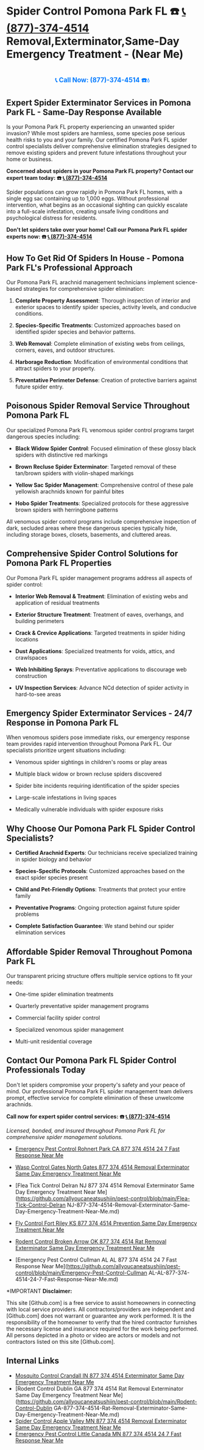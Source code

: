 # Spider Control Pomona Park FL ☎️ [📞 (877)-374-4514](https://pest-control-4514.netlify.app) Removal,Exterminator,Same-Day Emergency Treatment - (Near Me)
# 

<p align="center" style="font-size: 1.2em; font-weight: bold; margin: 20px 0;">
  <a href="https://pest-control-4514.netlify.app" target="_blank" style="color: #007BFF; text-decoration: none;">📞 Call Now: (877)-374-4514 ☎️💧</a>
</p>

## Expert Spider Exterminator Services in Pomona Park FL - Same-Day Response Available

Is your Pomona Park FL property experiencing an unwanted spider invasion? While most spiders are harmless, some species pose serious health risks to you and your family. Our certified Pomona Park FL spider control specialists deliver comprehensive elimination strategies designed to remove existing spiders and prevent future infestations throughout your home or business.

**Concerned about spiders in your Pomona Park FL property? Contact our expert team today: ☎️ [📞 (877)-374-4514](https://pest-control-4514.netlify.app)**

Spider populations can grow rapidly in Pomona Park FL homes, with a single egg sac containing up to 1,000 eggs. Without professional intervention, what begins as an occasional sighting can quickly escalate into a full-scale infestation, creating unsafe living conditions and psychological distress for residents.

**Don't let spiders take over your home! Call our Pomona Park FL spider experts now: ☎️ [📞 (877)-374-4514](https://pest-control-4514.netlify.app)**

## How To Get Rid Of Spiders In House - Pomona Park FL's Professional Approach

Our Pomona Park FL arachnid management technicians implement science-based strategies for comprehensive spider elimination:

1. **Complete Property Assessment**: Thorough inspection of interior and exterior spaces to identify spider species, activity levels, and conducive conditions.

2. **Species-Specific Treatments**: Customized approaches based on identified spider species and behavior patterns.

3. **Web Removal**: Complete elimination of existing webs from ceilings, corners, eaves, and outdoor structures.

4. **Harborage Reduction**: Modification of environmental conditions that attract spiders to your property.

5. **Preventative Perimeter Defense**: Creation of protective barriers against future spider entry.

## Poisonous Spider Removal Service Throughout Pomona Park FL

Our specialized Pomona Park FL venomous spider control programs target dangerous species including:

- **Black Widow Spider Control**: Focused elimination of these glossy black spiders with distinctive red markings

- **Brown Recluse Spider Exterminator**: Targeted removal of these tan/brown spiders with violin-shaped markings

- **Yellow Sac Spider Management**: Comprehensive control of these pale yellowish arachnids known for painful bites

- **Hobo Spider Treatments**: Specialized protocols for these aggressive brown spiders with herringbone patterns

All venomous spider control programs include comprehensive inspection of dark, secluded areas where these dangerous species typically hide, including storage boxes, closets, basements, and cluttered areas.

## Comprehensive Spider Control Solutions for Pomona Park FL Properties

Our Pomona Park FL spider management programs address all aspects of spider control:

- **Interior Web Removal & Treatment**: Elimination of existing webs and application of residual treatments

- **Exterior Structure Treatment**: Treatment of eaves, overhangs, and building perimeters

- **Crack & Crevice Applications**: Targeted treatments in spider hiding locations

- **Dust Applications**: Specialized treatments for voids, attics, and crawlspaces

- **Web Inhibiting Sprays**: Preventative applications to discourage web construction

- **UV Inspection Services**: Advance NCd detection of spider activity in hard-to-see areas

## Emergency Spider Exterminator Services - 24/7 Response in Pomona Park FL

When venomous spiders pose immediate risks, our emergency response team provides rapid intervention throughout Pomona Park FL. Our specialists prioritize urgent situations including:

- Venomous spider sightings in children's rooms or play areas

- Multiple black widow or brown recluse spiders discovered

- Spider bite incidents requiring identification of the spider species

- Large-scale infestations in living spaces

- Medically vulnerable individuals with spider exposure risks

## Why Choose Our Pomona Park FL Spider Control Specialists?

- **Certified Arachnid Experts**: Our technicians receive specialized training in spider biology and behavior

- **Species-Specific Protocols**: Customized approaches based on the exact spider species present

- **Child and Pet-Friendly Options**: Treatments that protect your entire family

- **Preventative Programs**: Ongoing protection against future spider problems

- **Complete Satisfaction Guarantee**: We stand behind our spider elimination services

## Affordable Spider Removal Throughout Pomona Park FL

Our transparent pricing structure offers multiple service options to fit your needs:

- One-time spider elimination treatments

- Quarterly preventative spider management programs

- Commercial facility spider control

- Specialized venomous spider management

- Multi-unit residential coverage

## Contact Our Pomona Park FL Spider Control Professionals Today

Don't let spiders compromise your property's safety and your peace of mind. Our professional Pomona Park FL spider management team delivers prompt, effective service for complete elimination of these unwelcome arachnids.

**Call now for expert spider control services: ☎️ [📞 (877)-374-4514](https://pest-control-4514.netlify.app)**

*Licensed, bonded, and insured throughout Pomona Park FL for comprehensive spider management solutions.*


- [Emergency Pest Control Rohnert Park CA 877 374 4514 24 7 Fast Response Near Me](https://github.com/allyoucaneatsushiin/pest-control/blob/main/Emergency-Pest-Control-Rohnert-Park-877-374-4514-24-7-Fast-Response-Near-Me.md)
- [Wasp Control Gates North Gates 877 374 4514 Removal Exterminator Same Day Emergency Treatment Near Me](https://github.com/allyoucaneatsushiin/pest-control/blob/main/Wasp-Control-Gates-North-Gates-877-374-4514-Removal-Exterminator-Same-Day-Emergency-Treatment-Near-Me.md)
- [Flea Tick Control Delran NJ 877 374 4514 Removal Exterminator Same Day Emergency Treatment Near Me](https://github.com/allyoucaneatsushiin/pest-control/blob/main/Flea-Tick-Control-Delran NJ-877-374-4514-Removal-Exterminator-Same-Day-Emergency-Treatment-Near-Me.md)


- [Fly Control Fort Riley KS 877 374 4514 Prevention Same Day Emergency Treatment Near Me](https://github.com/allyoucaneatsushiin/pest-control/blob/main/Fly-Control-Fort-Riley-877-374-4514-Prevention-Same-Day-Emergency-Treatment-Near-Me.md)
- [Rodent Control Broken Arrow OK 877 374 4514 Rat Removal Exterminator Same Day Emergency Treatment Near Me](https://github.com/allyoucaneatsushiin/pest-control/blob/main/Rodent-Control-Broken-Arrow-877-374-4514-Rat-Removal-Exterminator-Same-Day-Emergency-Treatment-Near-Me.md)
- [Emergency Pest Control Cullman AL AL 877 374 4514 24 7 Fast Response Near Me](https://github.com/allyoucaneatsushiin/pest-control/blob/main/Emergency-Pest-Control-Cullman AL-AL-877-374-4514-24-7-Fast-Response-Near-Me.md)


*IMPORTANT **Disclaimer:**  

This site [Github.com] is a free service to assist homeowners in connecting with local service providers. All contractors/providers are independent and [Github.com] does not warrant or guarantee any work performed. It is the responsibility of the homeowner to verify that the hired contractor furnishes the necessary license and insurance required for the work being performed. All persons depicted in a photo or video are actors or models and not contractors listed on this site [Github.com].


## Internal Links
- [Mosquito Control Crandall IN 877 374 4514 Exterminator Same Day Emergency Treatment Near Me](https://github.com/allyoucaneatsushiin/pest-control/blob/main/Mosquito-Control-Crandall-IN-877-374-4514-Exterminator-Same-Day-Emergency-Treatment-Near-Me.md)
- [Rodent Control Dublin GA 877 374 4514 Rat Removal Exterminator Same Day Emergency Treatment Near Me](https://github.com/allyoucaneatsushiin/pest-control/blob/main/Rodent-Control-Dublin GA-877-374-4514-Rat-Removal-Exterminator-Same-Day-Emergency-Treatment-Near-Me.md)
- [Spider Control Apple Valley MN 877 374 4514 Removal Exterminator Same Day Emergency Treatment Near Me](https://github.com/allyoucaneatsushiin/pest-control/blob/main/Spider-Control-Apple-Valley-877-374-4514-Removal-Exterminator-Same-Day-Emergency-Treatment-Near-Me.md)
- [Emergency Pest Control Little Canada MN 877 374 4514 24 7 Fast Response Near Me](https://github.com/allyoucaneatsushiin/pest-control/blob/main/Emergency-Pest-Control-Little-Canada-877-374-4514-24-7-Fast-Response-Near-Me.md)
